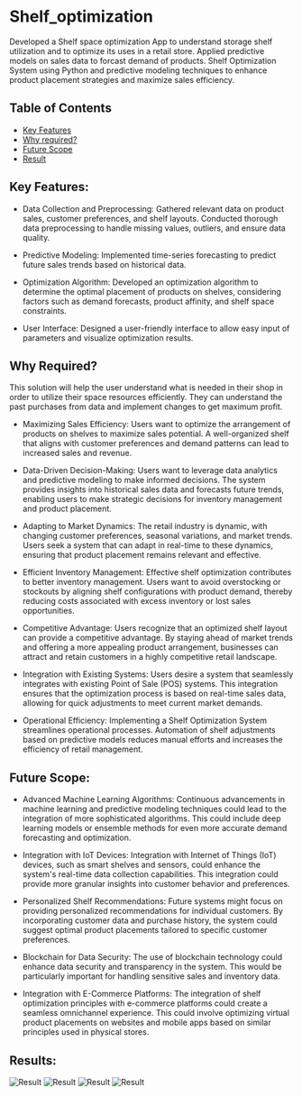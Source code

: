 # Shelf_optimization
Developed a Shelf space optimization App to understand storage shelf utilization and to optimize its uses in a retail store. Applied predictive models on sales data to forcast demand of products.
Shelf Optimization System using Python and predictive modeling techniques to enhance product placement strategies and maximize sales efficiency.

## Table of Contents

* [Key Features](#key-features)
* [Why required?](#why-required?)
* [Future Scope](#future-scope)
* [Result](#result)

## Key Features:

* Data Collection and Preprocessing:
Gathered relevant data on product sales, customer preferences, and shelf layouts. Conducted thorough data preprocessing to handle missing values, outliers, and ensure data quality.

* Predictive Modeling:
Implemented time-series forecasting to predict future sales trends based on historical data.

* Optimization Algorithm:
Developed an optimization algorithm to determine the optimal placement of products on shelves, considering factors such as demand forecasts, product affinity, and shelf space constraints.

* User Interface:
Designed a user-friendly interface to allow easy input of parameters and visualize optimization results.

## Why Required?

This solution will help the user understand what is needed in their shop in order to utilize their space resources efficiently. They can understand the past purchases from data and implement changes to get maximum profit.

* Maximizing Sales Efficiency: Users want to optimize the arrangement of products on shelves to maximize sales potential. A well-organized shelf that aligns with customer preferences and demand patterns can lead to increased sales and revenue.

* Data-Driven Decision-Making: Users want to leverage data analytics and predictive modeling to make informed decisions. The system provides insights into historical sales data and forecasts future trends, enabling users to make strategic decisions for inventory management and product placement.

* Adapting to Market Dynamics: The retail industry is dynamic, with changing customer preferences, seasonal variations, and market trends. Users seek a system that can adapt in real-time to these dynamics, ensuring that product placement remains relevant and effective.

* Efficient Inventory Management: Effective shelf optimization contributes to better inventory management. Users want to avoid overstocking or stockouts by aligning shelf configurations with product demand, thereby reducing costs associated with excess inventory or lost sales opportunities.

* Competitive Advantage: Users recognize that an optimized shelf layout can provide a competitive advantage. By staying ahead of market trends and offering a more appealing product arrangement, businesses can attract and retain customers in a highly competitive retail landscape.

* Integration with Existing Systems: Users desire a system that seamlessly integrates with existing Point of Sale (POS) systems. This integration ensures that the optimization process is based on real-time sales data, allowing for quick adjustments to meet current market demands.

* Operational Efficiency: Implementing a Shelf Optimization System streamlines operational processes. Automation of shelf adjustments based on predictive models reduces manual efforts and increases the efficiency of retail management.

## Future Scope:

* Advanced Machine Learning Algorithms: Continuous advancements in machine learning and predictive modeling techniques could lead to the integration of more sophisticated algorithms. This could include deep learning models or ensemble methods for even more accurate demand forecasting and optimization.

* Integration with IoT Devices: Integration with Internet of Things (IoT) devices, such as smart shelves and sensors, could enhance the system's real-time data collection capabilities. This integration could provide more granular insights into customer behavior and preferences.

* Personalized Shelf Recommendations: Future systems might focus on providing personalized recommendations for individual customers. By incorporating customer data and purchase history, the system could suggest optimal product placements tailored to specific customer preferences.

* Blockchain for Data Security: The use of blockchain technology could enhance data security and transparency in the system. This would be particularly important for handling sensitive sales and inventory data.

* Integration with E-Commerce Platforms: The integration of shelf optimization principles with e-commerce platforms could create a seamless omnichannel experience. This could involve optimizing virtual product placements on websites and mobile apps based on similar principles used in physical stores.

## Results:
![Result](https://github.com/Shruti2511/Shelf_optimization/blob/main/MyShelf/result/1.png)
![Result](https://github.com/Shruti2511/Shelf_optimization/blob/main/MyShelf/result/2.png)
![Result](https://github.com/Shruti2511/Shelf_optimization/blob/main/MyShelf/result/3.png)
![Result](https://github.com/Shruti2511/Shelf_optimization/blob/main/MyShelf/result/4.png)
